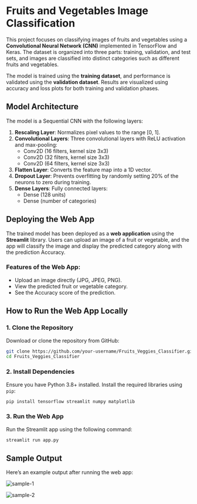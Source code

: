 # Fruits and Vegetables Image Classification
This project focuses on classifying images of fruits and vegetables using a **Convolutional Neural Network (CNN)** implemented in TensorFlow and Keras. The dataset is organized into three parts: training, validation, and test sets, and images are classified into distinct categories such as different fruits and vegetables.

The model is trained using the **training dataset**, and performance is validated using the **validation dataset**. Results are visualized using accuracy and loss plots for both training and validation phases.

## Model Architecture
The model is a Sequential CNN with the following layers:
1. **Rescaling Layer**: Normalizes pixel values to the range [0, 1].
2. **Convolutional Layers**: Three convolutional layers with ReLU activation and max-pooling:
   - Conv2D (16 filters, kernel size 3x3)
   - Conv2D (32 filters, kernel size 3x3)
   - Conv2D (64 filters, kernel size 3x3)
3. **Flatten Layer**: Converts the feature map into a 1D vector.
4. **Dropout Layer**: Prevents overfitting by randomly setting 20% of the neurons to zero during training.
5. **Dense Layers**: Fully connected layers:
   - Dense (128 units)
   - Dense (number of categories)

## **Deploying the Web App**

The trained model has been deployed as a **web application** using the **Streamlit** library. Users can upload an image of a fruit or vegetable, and the app will classify the image and display the predicted category along with the prediction Accuracy.

### **Features of the Web App**:
- Upload an image directly (JPG, JPEG, PNG).  
- View the predicted fruit or vegetable category.  
- See the Accuracy score of the prediction. 


## **How to Run the Web App Locally**

### 1. **Clone the Repository**
Download or clone the repository from GitHub:

```bash
git clone https://github.com/your-username/Fruits_Veggies_Classifier.git
cd Fruits_Veggies_Classifier
```

### 2. **Install Dependencies**
Ensure you have Python 3.8+ installed. Install the required libraries using `pip`:

```bash
pip install tensorflow streamlit numpy matplotlib
```

### 3. Run the Web App
Run the Streamlit app using the following command:

```bash
streamlit run app.py
```

## **Sample Output**

Here’s an example output after running the web app:

![sample-1](https://github.com/user-attachments/assets/9bc4e0cf-7083-445c-ac85-d2fcf13e2ab8)


![sample-2](https://github.com/user-attachments/assets/9e48bbc8-8cd5-4358-a25b-01b5d8c3a8cf)

